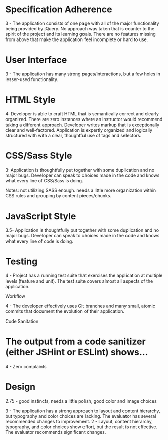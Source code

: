 # Specification Adherence


3 - The application consists of one page with all of the major functionality being provided by jQuery. No approach was taken that is counter to the spirit of the project and its learning goals. There are no features missing from above that make the application feel incomplete or hard to use.

# User Interface

3 - The application has many strong pages/interactions, but a few holes in lesser-used functionality.

# HTML Style

4: Developer is able to craft HTML that is semantically correct and clearly organized. There are zero instances where an instructor would recommend taking a different approach. Developer writes markup that is exceptionally clear and well-factored. Application is expertly organized and logically structured with with a clear, thoughtful use of tags and selectors.

# CSS/Sass Style

3: Application is thoughtfully put together with some duplication and no major bugs. Developer can speak to choices made in the code and knows what every line of CSS/Sass is doing.

Notes: not utilizing SASS enough. needs a little more organization within CSS rules and grouping by content pieces/chunks.


# JavaScript Style

3.5- Application is thoughtfully put together with some duplication and no major bugs. Developer can speak to choices made in the code and knows what every line of code is doing.

# Testing

4 - Project has a running test suite that exercises the application at multiple levels (feature and unit). The test suite covers almost all aspects of the application.

Workflow

4 - The developer effectively uses Git branches and many small, atomic commits that document the evolution of their application.

Code Sanitation

# The output from a code sanitizer (either JSHint or ESLint) shows…

4 - Zero complaints


# Design

2.75 - good instincts, needs a little polish, good color and image choices


3 - The application has a strong approach to layout and content hierarchy, but typography and color choices are lacking. The evaluator has several recommended changes to improvement.
2 - Layout, content hierarchy, typography, and color choices show effort, but the result is not effective. The evaluator recommends significant changes.
